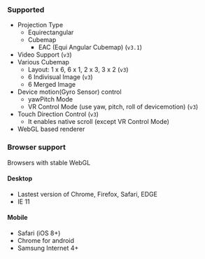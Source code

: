 ### Supported
* Projection Type
  - Equirectangular
  - Cubemap
    - EAC (Equi Angular Cubemap) (`v3.1`)
* Video Support (`v3`)
* Various Cubemap
  - Layout: 1 x 6, 6 x 1, 2 x 3, 3 x 2 (`v3`)
  - 6 Indivisual Image (`v3`)
  - 6 Merged Image
* Device motion(Gyro Sensor) control
  - yawPitch Mode
  - VR Control Mode (use yaw, pitch, roll of devicemotion) (`v3`)
* Touch Direction Control (`v3`)
  - It enables native scroll (except VR Control Mode)
* WebGL based renderer

### Browser support
Browsers with stable WebGL

#### Desktop
* Lastest version of Chrome, Firefox, Safari, EDGE
* IE 11

#### Mobile
* Safari (iOS 8+)
* Chrome for android
* Samsung Internet 4+